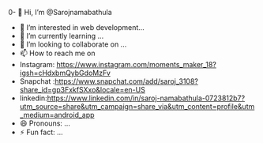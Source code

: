 0- 👋 Hi, I’m @Sarojnamabathula
- 👀 I’m interested in web development...
- 🌱 I’m currently learning ...
- 💞️ I’m looking to collaborate on ...
- 📫 How to reach me on
- Instagram: https://www.instagram.com/moments_maker_18?igsh=cHdxbmQybGdoMzFv
- Snapchat :https://www.snapchat.com/add/saroj_3108?share_id=gp3FxkfSXxo&locale=en-US
- linkedin:https://www.linkedin.com/in/saroj-namabathula-0723812b7?utm_source=share&utm_campaign=share_via&utm_content=profile&utm_medium=android_app
- 😄 Pronouns: ...
- ⚡ Fun fact: ...

<!---
Sarojnamabathula/Sarojnamabathula is a ✨ special ✨ repository because its `README.md` (this file) appears on your GitHub profile.
You can click the Preview link to take a look at your changes.
--->
